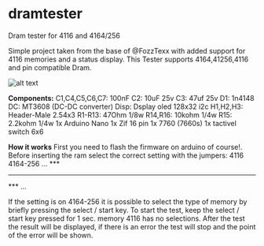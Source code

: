 # dramtester
Dram tester for 4116 and 4164/256

Simple project taken from the base of @FozzTexx
with added support for 4116 memories and a status display.
This Tester supports 4164,41256,4116 and pin compatible Dram. 

![alt text](https://github.com/zeus074/dramtester/blob/main/IMG/IMG_6060.jpg)

**Components:**
C1,C4,C5,C6,C7: 100nF
C2: 10uF 25v
C3: 47uf 25v
D1: 1n4148
DC: MT3608 (DC-DC converter)
Disp: Dsplay oled 128x32 i2c
H1,H2,H3: Header-Male 2.54x3
R1-R13: 47Ohm 1/8w
R14,R16: 10kohm 1/4w
R15: 2.2kohm 1/4w
1x Arduino Nano
1x Zif 16 pin
1x 7760 (7660s)
1x tactivel switch 6x6

**How it works**
First you need to flash the firmware on arduino of course!.
Before inserting the ram select the correct setting with the jumpers:
4116  4164-256
...   ***
***   ***
***   ...

If the setting is on 4164-256 it is possible to select the type of memory by briefly pressing the select / start key.
To start the test, keep the select / start key pressed for 1 sec.
memory 4116 has no selections.
After the test the result will be displayed, if there is an error the test will stop and the point of the error will be shown.
